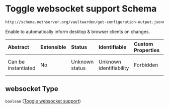 # Toggle websocket support Schema

```txt
http://schema.nethserver.org/vaultwarden/get-configuration-output.json#/properties/websocket
```

Enable to automatically inform desktop & browser clients on changes.

| Abstract            | Extensible | Status         | Identifiable            | Custom Properties | Additional Properties | Access Restrictions | Defined In                                                                                          |
| :------------------ | :--------- | :------------- | :---------------------- | :---------------- | :-------------------- | :------------------ | :-------------------------------------------------------------------------------------------------- |
| Can be instantiated | No         | Unknown status | Unknown identifiability | Forbidden         | Allowed               | none                | [get-configuration-output.json\*](vaultwarden/get-configuration-output.json "open original schema") |

## websocket Type

`boolean` ([Toggle websocket support](get-configuration-output-properties-toggle-websocket-support.md))
